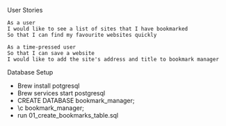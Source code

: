 User Stories

```
As a user
I would like to see a list of sites that I have bookmarked
So that I can find my favourite websites quickly

As a time-pressed user
So that I can save a website
I would like to add the site's address and title to bookmark manager
```

Database Setup

- Brew install potgresql
- Brew services start postgresql
- CREATE DATABASE bookmark_manager;
- \c bookmark_manager;
- run 01_create_bookmarks_table.sql
